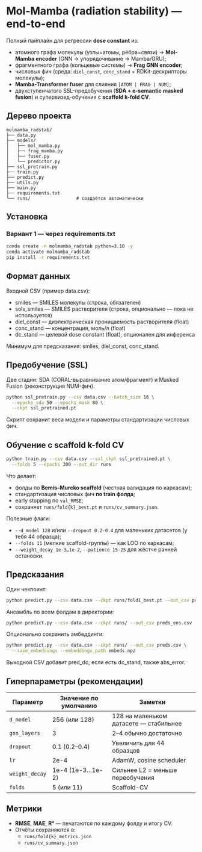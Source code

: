 # Mol-Mamba (radiation stability) — end-to-end

Полный пайплайн для регрессии **dose constant** из:
- атомного графа молекулы (узлы=атомы, рёбра=связи) → **Mol-Mamba encoder** (GNN → упорядочивание → Mamba/GRU);
- фрагментного графа (кольцевые системы) → **Frag GNN encoder**;
- числовых фич (среда: `diel_const`, `conc_stand` + RDKit-дескрипторы молекулы);
- **Mamba-Transformer fuser** для слияния `[ATOM | FRAG | NUM]`;
- двухступенчатого SSL-предобучения (**SDA + e-semantic masked fusion**) и супервизед-обучения с **scaffold k-fold CV**.

## Дерево проекта
```
molmamba_radstab/
├── data.py
├── models/
│   ├── mol_mamba.py
│   ├── frag_mamba.py
│   ├── fuser.py
│   └── predictor.py
├── ssl_pretrain.py
├── train.py
├── predict.py
├── utils.py
├── main.py
├── requirements.txt
└── runs/                 # создаётся автоматически
```
## Установка

### Вариант 1 — через requirements.txt
```bash
conda create -n molmamba_radstab python=3.10 -y
conda activate molmamba_radstab
pip install -r requirements.txt
```

## Формат данных

Входной CSV (пример data.csv):
- smiles — SMILES молекулы (строка, обязателен)
- solv_smiles — SMILES растворителя (строка, опционально — пока не используется)
- diel_const — диэлектрическая проницаемость растворителя (float)
- conc_stand — концентрация, моль/л (float)
- dc_stand — целевой dose constant (float), опционален для инференса

Минимум для предсказания: smiles, diel_const, conc_stand.

## Предобучение (SSL)

Две стадии: SDA (CORAL-выравнивание атом/фрагмент) и Masked Fusion (реконструкция NUM-фич).
```bash
python ssl_pretrain.py --csv data.csv --batch_size 16 \
  --epochs_sda 50 --epochs_mask 80 \
  --ckpt ssl_pretrained.pt
```
Скрипт сохранит веса модели и параметры стандартизации числовых фич.

## Обучение с scaffold k-fold CV
```bash
python train.py --csv data.csv --ssl_ckpt ssl_pretrained.pt \
  --folds 5 --epochs 300 --out_dir runs
```
Что делает:
- фолды по **Bemis–Murcko scaffold** (честная валидация по каркасам);
- стандартизация числовых фич **по train фолда**;
- early stopping по `val_RMSE`;
- сохраняет `runs/fold{k}_best.pt` и `runs/cv_summary.json`.

Полезные флаги:
- `--d_model 128` и/или `--dropout 0.2-0.4` для маленьких датасетов (у тебя 44 образца);
- `--folds 11` (мелкие scaffold-группы) — как LOO по каркасам;
- `--weight_decay 1e-3…1e-2`, `--patience 15-25` для жёстче ранней остановки.

## Предсказания

Один чекпоинт:
```bash
python predict.py --csv data.csv --ckpt runs/fold1_best.pt --out_csv preds.csv
```
Ансамбль по всем фолдам в директории:
```bash
python predict.py --csv data.csv --ckpt runs/ --out_csv preds_ens.csv
```
Опционально сохранить эмбеддинги:
```bash
python predict.py --csv data.csv --ckpt runs/ --out_csv preds.csv \
  --save_embeddings --embeddings_path embeds.npz
```
Выходной CSV добавит pred_dc; если есть dc_stand, также abs_error.


## Гиперпараметры (рекомендации)

| Параметр          | Значение по умолчанию | Заметки |
|-------------------|-----------------------|---------|
| `d_model`         | 256 (или 128)         | 128 на маленьком датасете — стабильнее |
| `gnn_layers`      | 3                     | 2–4 обычно достаточно |
| `dropout`         | 0.1 (0.2–0.4)         | Увеличить для 44 образцов |
| `lr`              | 2e-4                  | AdamW, cosine scheduler |
| `weight_decay`    | 1e-4 (1e-3…1e-2)      | Сильнее L2 = меньше переобучения |
| `folds`           | 5 (или 11)            | Scaffold-CV |


## Метрики

- **RMSE**, **MAE**, **R²** — печатаются по каждому фолду и итогу CV.  
- Отчёты сохраняются в:
  - `runs/fold{k}_metrics.json`
  - `runs/cv_summary.json`


